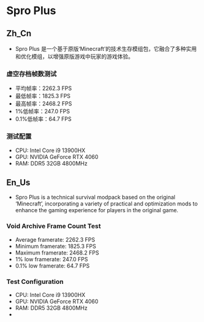 # Spro Plus

## Zh_Cn
- Spro Plus 是一个基于原版‘Minecraft’的技术生存模组包，它融合了多种实用和优化模组，以增强原版游戏中玩家的游戏体验。
### 虚空存档帧数测试
- 平均帧率：2262.3 FPS
- 最低帧率：1825.3 FPS 
- 最高帧率：2468.2 FPS 
- 1%低帧率：247.0 FPS 
- 0.1%低帧率：64.7 FPS
### 测试配置
- CPU: Intel Core i9 13900HX
- GPU: NVIDIA GeForce RTX 4060
- RAM: DDR5 32GB 4800MHz

## En_Us
- Spro Plus is a technical survival modpack based on the original ‘Minecraft’, incorporating a variety of practical and optimization mods to enhance the gaming experience for players in the original game.
### Void Archive Frame Count Test
- Average framerate: 2262.3 FPS 
- Minimum framerate: 1825.3 FPS 
- Maximum framerate: 2468.2 FPS 
- 1% low framerate: 247.0 FPS 
- 0.1% low framerate: 64.7 FPS
### Test Configuration
- CPU: Intel Core i9 13900HX
- GPU: NVIDIA GeForce RTX 4060
- RAM: DDR5 32GB 4800MHz
- 

